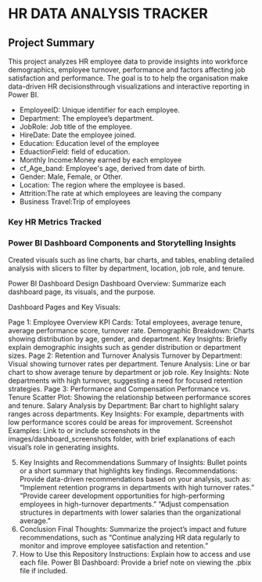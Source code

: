 # HR DATA ANALYSIS TRACKER

## Project Summary
This project analyzes HR employee data to provide insights into workforce demographics, employee turnover, performance and factors affecting job satisfaction and performance. The goal is to to help the organisation make data-driven HR decisionsthrough visualizations and interactive reporting in Power BI.

- EmployeeID: Unique identifier for each employee.
- Department: The employee’s department.
- JobRole: Job title of the employee.
- HireDate: Date the employee joined.
- Education: Education level of the employee
- EduactionField: field of education.
- Monthly Income:Money earned by each employee
- cf_Age_band: Employee's age, derived from date of birth.
- Gender: Male, Female, or Other.
- Location: The region where the employee is based.
- Attrition:The rate at which employees are leaving the company
- Business Travel:Trip of employees

### Key HR Metrics Tracked



### Power BI Dashboard Components and Storytelling Insights

Created visuals such as line charts, bar charts, and tables, enabling detailed analysis with slicers to filter by department, location, job role, and tenure.




Power BI Dashboard Design
Dashboard Overview: Summarize each dashboard page, its visuals, and the purpose.

Dashboard Pages and Key Visuals:

Page 1: Employee Overview
KPI Cards: Total employees, average tenure, average performance score, turnover rate.
Demographic Breakdown: Charts showing distribution by age, gender, and department.
Key Insights: Briefly explain demographic insights such as gender distribution or department sizes.
Page 2: Retention and Turnover Analysis
Turnover by Department: Visual showing turnover rates per department.
Tenure Analysis: Line or bar chart to show average tenure by department or job role.
Key Insights: Note departments with high turnover, suggesting a need for focused retention strategies.
Page 3: Performance and Compensation
Performance vs. Tenure Scatter Plot: Showing the relationship between performance scores and tenure.
Salary Analysis by Department: Bar chart to highlight salary ranges across departments.
Key Insights: For example, departments with low performance scores could be areas for improvement.
Screenshot Examples: Link to or include screenshots in the images/dashboard_screenshots folder, with brief explanations of each visual’s role in generating insights.

5. Key Insights and Recommendations
Summary of Insights: Bullet points or a short summary that highlights key findings.
Recommendations: Provide data-driven recommendations based on your analysis, such as:
“Implement retention programs in departments with high turnover rates.”
“Provide career development opportunities for high-performing employees in high-turnover departments.”
“Adjust compensation structures in departments with lower salaries than the organizational average.”
6. Conclusion
Final Thoughts: Summarize the project’s impact and future recommendations, such as “Continue analyzing HR data regularly to monitor and improve employee satisfaction and retention.”
7. How to Use this Repository
Instructions: Explain how to access and use each file.
Power BI Dashboard: Provide a brief note on viewing the .pbix file if included.
